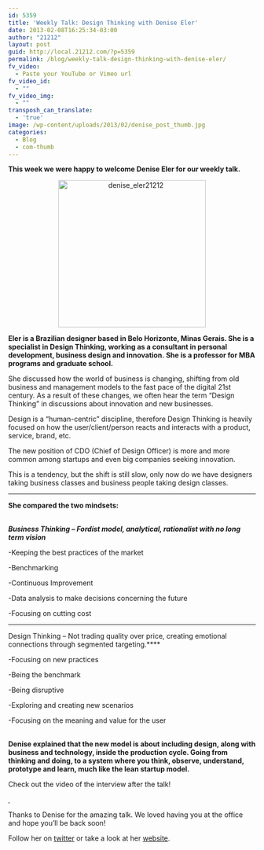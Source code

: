 ```yaml
---
id: 5359
title: 'Weekly Talk: Design Thinking with Denise Eler'
date: 2013-02-08T16:25:34-03:00
author: "21212"
layout: post
guid: http://local.21212.com/?p=5359
permalink: /blog/weekly-talk-design-thinking-with-denise-eler/
fv_video:
  - Paste your YouTube or Vimeo url
fv_video_id:
  - ""
fv_video_img:
  - ""
transposh_can_translate:
  - 'true'
image: /wp-content/uploads/2013/02/denise_post_thumb.jpg
categories:
  - Blog
  - com-thumb
---
```

****This week we were happy to welcome Denise Eler for our weekly talk.****

<p style="text-align: center;">
  <img class="size-medium wp-image-5361 aligncenter" alt="denise_eler21212" src="http://local.21212.com/wp-content/uploads/2013/02/denise_post-300x300.jpg" width="300" height="300" srcset="http://localhost:8080/wp-content/uploads/2013/02/denise_post-300x300.jpg 300w, http://localhost:8080/wp-content/uploads/2013/02/denise_post-150x150.jpg 150w, http://localhost:8080/wp-content/uploads/2013/02/denise_post.jpg 540w" sizes="(max-width: 300px) 100vw, 300px" />
</p>

****Eler is a Brazilian designer based in Belo Horizonte, Minas Gerais. She is a specialist in Design Thinking, working as a consultant in personal development, business design and innovation. <b id="internal-source-marker_0.6564587119501084">She is a professor for MBA programs and graduate school. </b>****

She discussed how the world of business is changing, shifting from old business and management models to the fast pace of the digital 21st century. As a result of these changes, we often hear the term “Design Thinking” in discussions about innovation and new businesses.

Design is a “human-centric” discipline, therefore Design Thinking is heavily focused on how the user/client/person reacts and interacts with a product, service, brand, etc.

The new position of CDO (Chief of Design Officer) is more and more common among startups and even big companies seeking innovation.

This is a tendency, but the shift is still slow, only now do we have designers taking business classes and business people taking design classes.
  
********

****She compared the two mindsets:****

<em id="__mceDel"><b><b><br /> Business Thinking &#8211; Fordist model, analytical, rationalist with no long term vision</b></b></em>

-Keeping the best practices of the market
  
-Benchmarking
  
-Continuous Improvement
  
-Data analysis to make decisions concerning the future
  
-Focusing on cutting cost

****
  
Design Thinking &#8211; Not trading quality over price, creating emotional connections through segmented targeting.****

-Focusing on new practices
  
-Being the benchmark
  
-Being disruptive
  
-Exploring and creating new scenarios
  
-Focusing on the meaning and value for the user

<b id="internal-source-marker_0.30625750753097236"><br /> Denise explained that the new model is about including design, along with business and technology, inside the production cycle. Going from thinking and doing, to a system where you think, observe, understand, prototype and learn, much like the lean startup model.</b>

Check out the video of the interview after the talk!



<b id="internal-source-marker_0.30625750753097236"><a href="http://vimeo.com/59070742"> </a></b>

Thanks to Denise for the amazing talk. We loved having you at the office and hope you’ll be back soon!

Follow her on [twitter](https://twitter.com/DeniseEler) or take a look at her <a href="http://www.eler.com.br" target="_blank">website</a>.